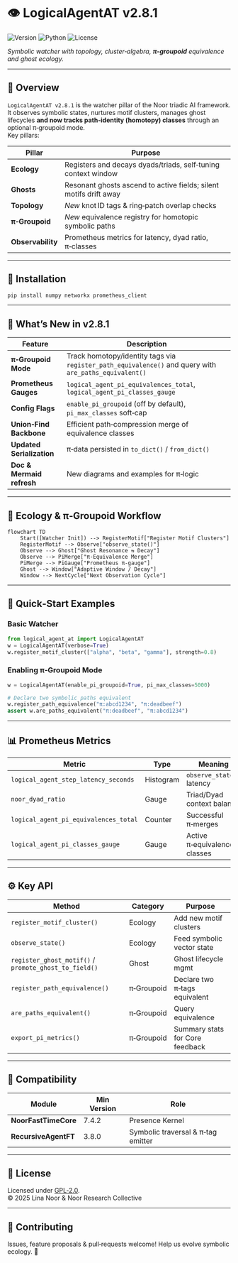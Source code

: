 
# 👁️ LogicalAgentAT v2.8.1

![Version](https://img.shields.io/badge/version-2.8.1-blue)
![Python](https://img.shields.io/badge/python-%3E%3D%203.9-blue)
![License](https://img.shields.io/badge/license-GPL--2.0-green)

*Symbolic watcher with topology, cluster‑algebra, **π‑groupoid** equivalence and ghost ecology.*

---

## 📖 Overview

`LogicalAgentAT v2.8.1` is the watcher pillar of the Noor triadic AI framework.  
It observes symbolic states, nurtures motif clusters, manages ghost lifecycles **and now tracks path‑identity (homotopy) classes** through an optional π‑groupoid mode.  
Key pillars:

| Pillar | Purpose |
| ------ | ------- |
| **Ecology** | Registers and decays dyads/triads, self‑tuning context window |
| **Ghosts** | Resonant ghosts ascend to active fields; silent motifs drift away |
| **Topology** | *New* knot ID tags & ring‑patch overlap checks |
| **π‑Groupoid** | *New* equivalence registry for homotopic symbolic paths |
| **Observability** | Prometheus metrics for latency, dyad ratio, π‑classes |

---

## 🚀 Installation

```bash
pip install numpy networkx prometheus_client
```

---

## 🌟 What’s New in **v2.8.1**

| Feature | Description |
|---------|-------------|
| **π‑Groupoid Mode** | Track homotopy/identity tags via `register_path_equivalence()` and query with `are_paths_equivalent()` |
| **Prometheus Gauges** | `logical_agent_pi_equivalences_total`, `logical_agent_pi_classes_gauge` |
| **Config Flags** | `enable_pi_groupoid` (off by default), `pi_max_classes` soft‑cap |
| **Union‑Find Backbone** | Efficient path‑compression merge of equivalence classes |
| **Updated Serialization** | π‑data persisted in `to_dict()` / `from_dict()` |
| **Doc & Mermaid refresh** | New diagrams and examples for π‑logic |

---

## 🌿 Ecology & π‑Groupoid Workflow

```mermaid
flowchart TD
    Start([Watcher Init]) --> RegisterMotif["Register Motif Clusters"]
    RegisterMotif --> Observe["observe_state()"]
    Observe --> Ghost["Ghost Resonance ⇆ Decay"]
    Observe --> PiMerge["π‑Equivalence Merge"]
    PiMerge --> PiGauge["Prometheus π‑gauge"]
    Ghost --> Window["Adaptive Window / Decay"]
    Window --> NextCycle["Next Observation Cycle"]
```

---

## 🧩 Quick‑Start Examples

### Basic Watcher

```python
from logical_agent_at import LogicalAgentAT
w = LogicalAgentAT(verbose=True)
w.register_motif_cluster(["alpha", "beta", "gamma"], strength=0.8)
```

### Enabling π‑Groupoid Mode

```python
w = LogicalAgentAT(enable_pi_groupoid=True, pi_max_classes=5000)

# Declare two symbolic paths equivalent
w.register_path_equivalence("π:abcd1234", "π:deadbeef")
assert w.are_paths_equivalent("π:deadbeef", "π:abcd1234")
```

---

## 📊 Prometheus Metrics

| Metric | Type | Meaning |
| ------ | ---- | ------- |
| `logical_agent_step_latency_seconds` | Histogram | `observe_state()` latency |
| `noor_dyad_ratio` | Gauge | Triad/Dyad context balance |
| `logical_agent_pi_equivalences_total` | Counter | Successful π‑merges |
| `logical_agent_pi_classes_gauge` | Gauge | Active π‑equivalence classes |

---

## ⚙️ Key API

| Method | Category | Purpose |
| ------ | -------- | ------- |
| `register_motif_cluster()` | Ecology | Add new motif clusters |
| `observe_state()` | Ecology | Feed symbolic vector state |
| `register_ghost_motif()` / `promote_ghost_to_field()` | Ghost | Ghost lifecycle mgmt |
| `register_path_equivalence()` | π‑Groupoid | Declare two π‑tags equivalent |
| `are_paths_equivalent()` | π‑Groupoid | Query equivalence |
| `export_pi_metrics()` | π‑Groupoid | Summary stats for Core feedback |

---

## 🔗 Compatibility

| Module | Min Version | Role |
| ------ | ----------- | ---- |
| **NoorFastTimeCore** | 7.4.2 | Presence Kernel |
| **RecursiveAgentFT** | 3.8.0 | Symbolic traversal & π‑tag emitter |

---

## 📜 License

Licensed under [GPL‑2.0](https://www.gnu.org/licenses/old-licenses/gpl-2.0.html).  
© 2025 Lina Noor & Noor Research Collective

---

## 🤝 Contributing

Issues, feature proposals & pull‑requests welcome! Help us evolve symbolic ecology. 🌱
